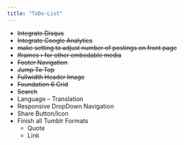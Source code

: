 ```yaml
---
title: "ToDo-List"
---
```

* <s>Integrate Disqus</s>
* <s>Integrate Google Analytics</s>
* <s>make setting to adjust number of postings on front page</s>
* <s>Iframes › for other embedable media</s>
* <s>Footer Navigation</s>
* <s>Jump To Top</s>
* <s>Fullwidth Header Image</s>
* <s>Foundation 6 Grid</s>
* <s>Search</s>
* Language – Translation
* Responsive DropDown Navigation
* Share Button/Icon
* Finish all Tumblr Formats
  * Quote
  * Link